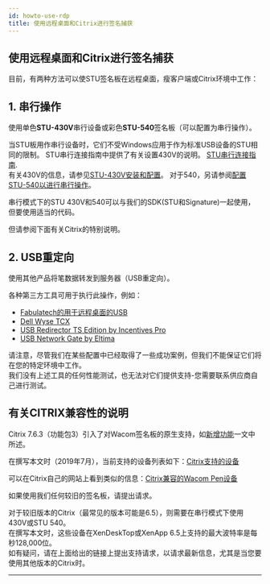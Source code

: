 ```yaml
---
id: howto-use-rdp
title: 使用远程桌面和Citrix进行签名捕获
---
```


## 使用远程桌面和Citrix进行签名捕获

目前，有两种方法可以使STU签名板在远程桌面，瘦客户端或Citrix环境中工作：

## 1. 串行操作

   使用单色**STU-430V**串行设备或彩色**STU-540**签名板（可以配置为串行操作）。

   当STU板用作串行设备时，它们不受Windows应用于作为标准USB设备的STU相同的限制。
   STU串行连接指南中提供了有关设置430V的说明。 [STU串行连接指南](../q-stu/stu-tablet#STU-Serial-Connection).  
   有关430V的信息，请参见[STU-430V安装和配置](../q-stu/stu-430-installation)。
   对于540，另请参阅[配置STU-540以进行串行操作](../q-stu/stu-540-installation)。

   串行模式下的STU 430V和540可以与我们的SDK(STU和Signature)一起使用，但要使用适当的代码。  

   但请参阅下面有关Citrix的特别说明。

## 2. USB重定向

   使用其他产品将笔数据转发到服务器（USB重定向）。 

   各种第三方工具可用于执行此操作，例如：  

   * [Fabulatech的用于远程桌面的USB](https://www.fabulatech.com/usb-for-remote-desktop-download.html#tab_usbrdp-win-current)
   * [Dell Wyse TCX](http://www.dell.com/ed/business/p/wyse-tcx/pd)
   * [USB Redirector TS Edition by Incentives Pro](http://www.incentivespro.com/usb-redirector-ts.html)
   * [USB Network Gate by Eltima](https://www.eltima.com/products/usb-over-ethernet/)  

   请注意，尽管我们在某些配置中已经取得了一些成功案例，但我们不能保证它们将在您的特定环境中工作。  
   我们没有上述工具的任何性能测试，也无法对它们提供支持-您需要联系供应商自己进行测试。  


## 有关CITRIX兼容性的说明

Citrix 7.6.3（功能包3）引入了对Wacom签名板的原生支持，如[新增功能](http://docs.citrix.com/en-us/xenapp-and-xendesktop/7-6/xad-whats-new.html)一文中所述。

在撰写本文时（2019年7月），当前支持的设备列表如下：[Citrix支持的设备](sig-prog-general#signature-devices-supported-on-citrix)  
 
可以在Citrix自己的网站上看到类似的信息：[Citrix兼容的Wacom Pen设备](https://citrixready.citrix.com/category-results.html?search=wacom)
 
如果使用我们任何较旧的签名板，请提出请求。  
 

对于较旧版本的Citrix（最常见的版本可能是6.5），则需要在串行模式下使用430V或STU 540。  
在撰写本文时，这些设备在XenDeskTop或XenApp 6.5上支持的最大波特率是每秒128,000位。  
如有疑问，请在上面给出的链接上提出支持请求，以请求最新信息，尤其是当您要使用其他版本的Citrix时。  

---


